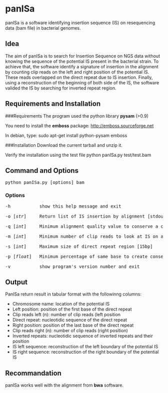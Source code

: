# panISa
panISa is a software identifying insertion sequence (IS) on resequencing data (bam file) in bacterial genomes.

## Idea
The aim of panISa is to search for Insertion Sequence on NGS data without knowing the sequence of the potential IS present in the bacterial strain.
To achieve that, the software identify a signature of insertion in the alignment by counting clip reads on the left and right position of the potential IS. 
These reads overlapped on the direct repeat due to IS insertion.
Finally, using a reconstruction of the beginning of both side of the IS, the software valided the IS by searching for inverted repeat region.

## Requirements and Installation
###Requirements
The program used the python library **pysam** (>0.9)

You need to install the **emboss** package:
http://emboss.sourceforge.net

In debian, type:
   sudo apt-get install python-pysam emboss

###Installation
Download the current tarball and unzip it.

Verify the installation using the test file
	python panISa.py test/test.bam

## Command and Options
<pre>python panISa.py [options] bam</pre>

### Options
<pre>-h           show this help message and exit<br />
-o [<i>str</i>]     Return list of IS insertion by alignment [stdout]<br />
-q [<i>int</i>]     Minimum alignment quality value to conserve a clip read [20]<br />
-m [<i>int</i>]     Minimum number of clip reads to look at IS on a position [5]<br />
-s [<i>int</i>]     Maximum size of direct repeat region [15bp]<br />
-p [<i>float</i>]   Minimum percentage of same base to create consensus [0.8]<br />
-v           show program's version number and exit<br /></pre>

## Output
PanISa return result in tabular format with the followinng columns:
* Chromosome name: location of the potential IS
* Left position: position of the first base of the direct repeat
* Clip reads left (n): number of clip reads (left position
* Direct repeat: nucleotidic sequence of the direct repeat
* Right position: position of the last base of the direct repeat
* Clip reads right (n): number of clip reads (right position)
* Inverted repeats: nucleotidic sequence of inverted repeats and their position
* IS left sequence: reconstruction of the left boundary of the potential IS
* IS right sequence: reconstruction of the right boundary of the potential IS

## Recommandation
panISa works well with the alignment from **bwa** software.
